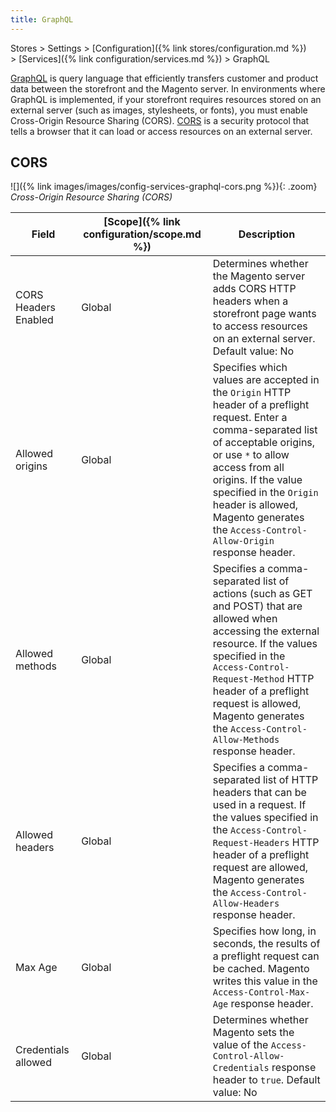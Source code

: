 ```yaml
---
title: GraphQL
---
```


Stores > Settings > [Configuration]({% link stores/configuration.md %}) > [Services]({% link configuration/services.md %}) > GraphQL

[GraphQL](https://devdocs.magento.com/guides/v2.4/graphql/index.html) is query language that efficiently transfers customer and product data between the storefront and the Magento server. In environments where GraphQL is implemented, if your storefront requires resources stored on an external server (such as images, stylesheets, or fonts), you must enable Cross-Origin Resource Sharing (CORS). [CORS](https://devdocs.magento.com/guides/v2.4/graphql/send-request.html) is a security protocol that tells a browser that it can load or access resources on an external server.

## CORS

![]({% link images/images/config-services-graphql-cors.png %}){: .zoom}
_Cross-Origin Resource Sharing (CORS)_

|Field|[Scope]({% link configuration/scope.md %})|Description|
|--- |--- |--- |
| CORS Headers Enabled | Global | Determines whether the Magento server adds CORS HTTP headers when a storefront page wants to access resources on an external server. Default value: No |
| Allowed origins | Global | Specifies which values are accepted in the `Origin` HTTP header of a preflight request. Enter a comma-separated list of acceptable origins, or use `*` to allow access from all origins. If the value specified in the `Origin` header is allowed, Magento generates the `Access-Control-Allow-Origin` response header. |
| Allowed methods | Global | Specifies a comma-separated list of actions (such as GET and POST) that are allowed when accessing the external resource. If the values specified in the `Access-Control-Request-Method` HTTP header of a preflight request is allowed, Magento generates the `Access-Control-Allow-Methods` response header. |
| Allowed headers | Global | Specifies a comma-separated list of HTTP headers that can be used in a request. If the values specified in the `Access-Control-Request-Headers` HTTP header of a preflight request are allowed, Magento generates the `Access-Control-Allow-Headers` response header. |
| Max Age | Global | Specifies how long, in seconds, the results of a preflight request can be cached. Magento writes this value in the `Access-Control-Max-Age` response header. |
| Credentials allowed | Global | Determines whether Magento sets the value of the `Access-Control-Allow-Credentials` response header to `true`. Default value: No |
